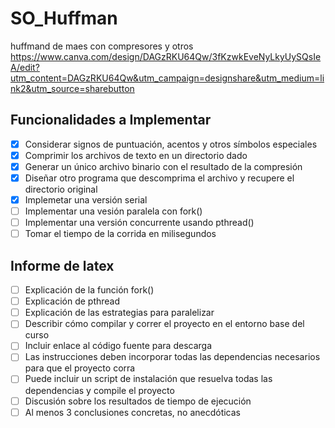 # SO_Huffman
huffmand de maes con compresores y otros 
<https://www.canva.com/design/DAGzRKU64Qw/3fKzwkEveNyLkyUySQsIeA/edit?utm_content=DAGzRKU64Qw&utm_campaign=designshare&utm_medium=link2&utm_source=sharebutton>

## Funcionalidades a Implementar
- [x] Considerar signos de puntuación, acentos y otros símbolos especiales
- [x] Comprimir los archivos de texto en un directorio dado
- [x] Generar un único archivo binario con el resultado de la compresión
- [x] Diseñar otro programa que descomprima el archivo y recupere el directorio original
- [x] Implemetar una versión serial
- [ ] Implementar una vesión paralela con fork()
- [ ] Implementar una versión concurrente usando pthread()
- [ ] Tomar el tiempo de la corrida en milisegundos
## Informe de latex
- [ ] Explicación de la función fork()
- [ ] Explicación de pthread
- [ ] Explicación de las estrategias para paralelizar
- [ ] Describir cómo compilar y correr el proyecto en el entorno base del curso
- [ ] Incluir enlace al código fuente para descarga
- [ ] Las instrucciones deben incorporar todas las dependencias necesarios para que el proyecto corra
- [ ] Puede incluir un script de instalación que resuelva todas las dependencias y compile el proyecto
- [ ] Discusión sobre los resultados de tiempo de ejecución
- [ ] Al menos 3 conclusiones concretas, no anecdóticas 
